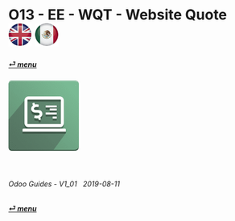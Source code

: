 # O13 - EE - WQT - Website Quote &nbsp;&nbsp;&nbsp;&nbsp; [![en-uk](/doc/img/flg/en-uk-flg-btn-sml.png)](/en-uk/o13/ee/wqt/en-uk-o13-ee-wqt-guides.md) [ ![es-mx](/doc/img/flg/es-mx-flg-btn-sml.png)](/es-mx/o13/ee/wqt/es-mx-o13-ee-wqt-guides.md)
#### [_&#x23CE; menu_](/en-uk/o13/ee/en-uk-o13-ee-guides-menu.md "Back to EE menu")  
### ![wqt](/doc/img/app/big/wqt.png)
[ⱽ¹²³⁴⁵⁶⁷⁸⁹⁰⁻]: # (ⱽ¹²³⁴⁵⁶⁷⁸⁹⁰⁻)

<br>

###### Odoo Guides - V1_01 &nbsp; 2019-08-11  
**[_&#x23CE; menu_](/en-uk/o13/ee/en-uk-o13-ee-guides-menu.md)**  
